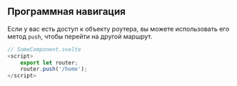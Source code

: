 ## Программная навигация

Если у вас есть доступ к объекту роутера, вы можете 
использовать его метод `push`, чтобы перейти на другой
маршрут.

```javascript
// SomeComponent.svelte
<script>
    export let router;
    router.push('/home');
</script>
```